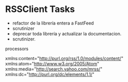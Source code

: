 RSSClient Tasks
===============

+ refactor de la librería entera a FastFeed
+ scrutinizer
+ deprecar toda librería y actualizar la documentacion.
+ scrutinizer.


processors

xmlns:content="http://purl.org/rss/1.0/modules/content/"
xmlns:atom="http://www.w3.org/2005/Atom"
xmlns:media="http://search.yahoo.com/mrss/"
xmlns:dc="http://purl.org/dc/elements/1.1/"